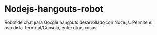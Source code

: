 # Nodejs-hangouts-robot
Robot de chat para Google hangouts desarrollado con Node.js. Permite el uso de la Terminal/Consola, entre otras cosas
